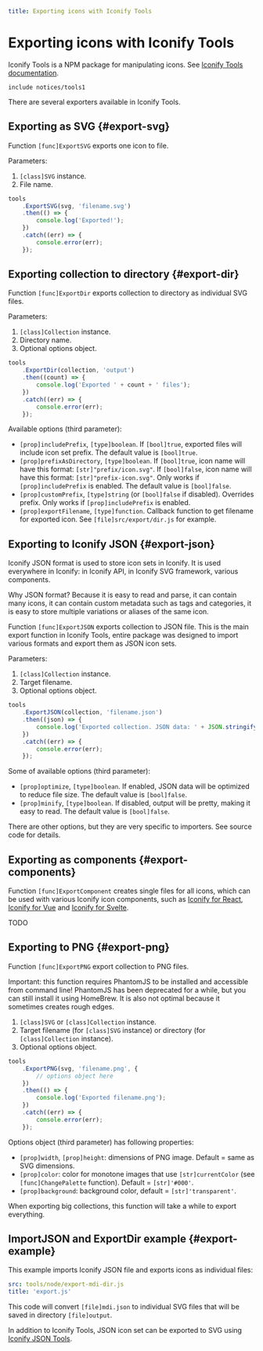```yaml
title: Exporting icons with Iconify Tools
```

# Exporting icons with Iconify Tools

Iconify Tools is a NPM package for manipulating icons. See [Iconify Tools documentation](./index.md).

`include notices/tools1`

There are several exporters available in Iconify Tools.

## Exporting as SVG {#export-svg}

Function `[func]ExportSVG` exports one icon to file.

Parameters:

1. `[class]SVG` instance.
2. File name.

```js
tools
	.ExportSVG(svg, 'filename.svg')
	.then(() => {
		console.log('Exported!');
	})
	.catch((err) => {
		console.error(err);
	});
```

## Exporting collection to directory {#export-dir}

Function `[func]ExportDir` exports collection to directory as individual SVG files.

Parameters:

1. `[class]Collection` instance.
2. Directory name.
3. Optional options object.

```js
tools
	.ExportDir(collection, 'output')
	.then((count) => {
		console.log('Exported ' + count + ' files');
	})
	.catch((err) => {
		console.error(err);
	});
```

Available options (third parameter):

- `[prop]includePrefix`, `[type]boolean`. If `[bool]true`, exported files will include icon set prefix. The default value is `[bool]true`.
- `[prop]prefixAsDirectory`, `[type]boolean`. If `[bool]true`, icon name will have this format: `[str]"prefix/icon.svg"`. If `[bool]false`, icon name will have this format: `[str]"prefix-icon.svg"`. Only works if `[prop]includePrefix` is enabled. The default value is `[bool]false`.
- `[prop]customPrefix`, `[type]string` (or `[bool]false` if disabled). Overrides prefix. Only works if `[prop]includePrefix` is enabled.
- `[prop]exportFilename`, `[type]function`. Callback function to get filename for exported icon. See `[file]src/export/dir.js` for example.

## Exporting to Iconify JSON {#export-json}

Iconify JSON format is used to store icon sets in Iconify. It is used everywhere in Iconify: in Iconify API, in Iconify SVG framework, various components.

Why JSON format? Because it is easy to read and parse, it can contain many icons, it can contain custom metadata such as tags and categories, it is easy to store multiple variations or aliases of the same icon.

Function `[func]ExportJSON` exports collection to JSON file. This is the main export function in Iconify Tools, entire package was designed to import various formats and export them as JSON icon sets.

Parameters:

1. `[class]Collection` instance.
2. Target filename.
3. Optional options object.

```js
tools
	.ExportJSON(collection, 'filename.json')
	.then((json) => {
		console.log('Exported collection. JSON data: ' + JSON.stringify(json));
	})
	.catch((err) => {
		console.error(err);
	});
```

Some of available options (third parameter):

- `[prop]optimize`, `[type]boolean`. If enabled, JSON data will be optimized to reduce file size. The default value is `[bool]false`.
- `[prop]minify`, `[type]boolean`. If disabled, output will be pretty, making it easy to read. The default value is `[bool]false`.

There are other options, but they are very specific to importers. See source code for details.

## Exporting as components {#export-components}

Function `[func]ExportComponent` creates single files for all icons, which can be used with various Iconify icon components, such as [Iconify for React](../../implementations/react/index.md), [Iconify for Vue](../../implementations/vue/index.md) and [Iconify for Svelte](../../implementations/svelte/index.md).

TODO

## Exporting to PNG {#export-png}

Function `[func]ExportPNG` export collection to PNG files.

Important: this function requires PhantomJS to be installed and accessible from command line! PhantomJS has been deprecated for a while, but you can still install it using HomeBrew. It is also not optimal because it sometimes creates rough edges.

1. `[class]SVG` or `[class]Collection` instance.
2. Target filename (for `[class]SVG` instance) or directory (for `[class]Collection` instance).
3. Optional options object.

```js
tools
	.ExportPNG(svg, 'filename.png', {
		// options object here
	})
	.then(() => {
		console.log('Exported filename.png');
	})
	.catch((err) => {
		console.error(err);
	});
```

Options object (third parameter) has following properties:

- `[prop]width`, `[prop]height`: dimensions of PNG image. Default = same as SVG dimensions.
- `[prop]color`: color for monotone images that use `[str]currentColor` (see `[func]ChangePalette` function). Default = `[str]'#000'`.
- `[prop]background`: background color, default = `[str]'transparent'`.

When exporting big collections, this function will take a while to export everything.

## ImportJSON and ExportDir example {#export-example}

This example imports Iconify JSON file and exports icons as individual files:

```yaml
src: tools/node/export-mdi-dir.js
title: 'export.js'
```

This code will convert `[file]mdi.json` to individual SVG files that will be saved in directory `[file]output`.

In addition to Iconify Tools, JSON icon set can be exported to SVG using [Iconify JSON Tools](../json/export.md).
